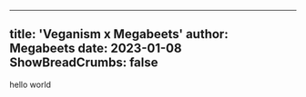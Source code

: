 
---
title: 'Veganism x Megabeets'
author: Megabeets
date: 2023-01-08
ShowBreadCrumbs: false
---

hello world